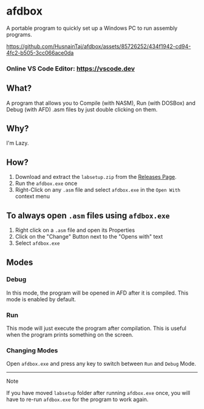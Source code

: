 # afdbox
A portable program to quickly set up a Windows PC to run assembly programs.

https://github.com/HusnainTaj/afdbox/assets/85726252/434f1942-cd94-4fc2-b505-3cc066ace0da

### Online VS Code Editor: https://vscode.dev

## What?
A program that allows you to Compile (with NASM), Run (with DOSBox) and Debug (with AFD) .asm files by just double clicking on them.

## Why?
I'm Lazy.

## How?

1. Download and extract the `labsetup.zip` from the [Releases Page](https://github.com/HusnainTaj/afdbox/releases).
2. Run the `afdbox.exe` once
3. Right-Click on any `.asm` file and select `afdbox.exe` in the `Open With` context menu

## To always open `.asm` files using `afdbox.exe`
1. Right click on a `.asm` file and open its Properties
2. Click on the "Change" Button next to the "Opens with" text
3. Select `afdbox.exe` 

## Modes
### Debug
In this mode, the program will be opened in AFD after it is compiled. This mode is enabled by default.

### Run
This mode will just execute the program after compilation. This is useful when the program prints something on the screen.

### Changing Modes
Open `afdbox.exe` and press any key to switch between `Run` and `Debug` Mode. 

<hr/>

> [!note]
> If you have moved `labsetup` folder after running `afdbox.exe` once, you will have to re-run `afdbox.exe` for the program to work again.
